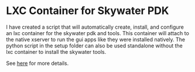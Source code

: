 # LXC Container for Skywater PDK

I have created a script that will automatically create, install, and configure an lxc container for the skywater pdk and tools.
This container will attach to the native xserver to run the gui apps like they were installed natively.
The python script in the setup folder can also be used standalone without the lxc container to install the skywater tools.

See [here](https://philipwig.com/tutorials/installing-skywater) for more details.
